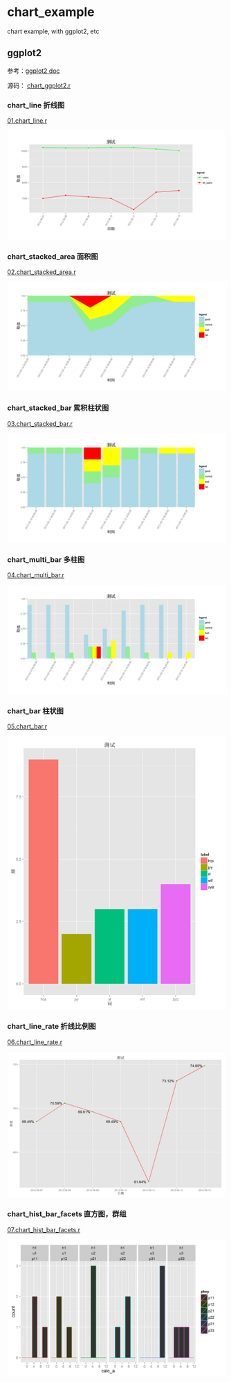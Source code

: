 chart_example
=============

chart example,  with  ggplot2,  etc

## ggplot2

参考：[ggplot2 doc](http://docs.ggplot2.org/current/)

源码： [chart_ggplot2.r](chart_ggplot2.r)

### chart_line 折线图

[01.chart_line.r](01.chart_line.r)

![01.chart_line.png](01.chart_line.png)

### chart_stacked_area 面积图

[02.chart_stacked_area.r](02.chart_stacked_area.r)

![02.chart_stacked_area.png](02.chart_stacked_area.png)


### chart_stacked_bar 累积柱状图 

[03.chart_stacked_bar.r](03.chart_stacked_bar.r)

![03.chart_stacked_bar.png](03.chart_stacked_bar.png)

### chart_multi_bar 多柱图 

[04.chart_multi_bar.r](04.chart_multi_bar.r)

![04.chart_multi_bar.png](04.chart_multi_bar.png)

### chart_bar 柱状图 

[05.chart_bar.r](05.chart_bar.r)

![05.chart_bar.png](05.chart_bar.png)


### chart_line_rate 折线比例图

[06.chart_line_rate.r](06.chart_line_rate.r)

![06.chart_line_rate.png](06.chart_line_rate.png)


### chart_hist_bar_facets 直方图，群组

[07.chart_hist_bar_facets.r](07.chart_hist_bar_facets.r)

![07.chart_hist_bar_facets.png](07.chart_hist_bar_facets.png)
